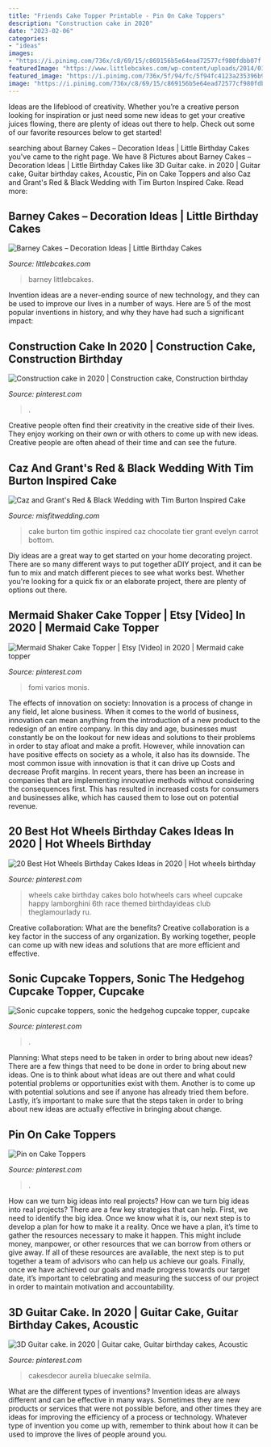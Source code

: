 ```yaml
---
title: "Friends Cake Topper Printable - Pin On Cake Toppers"
description: "Construction cake in 2020"
date: "2023-02-06"
categories:
- "ideas"
images:
- "https://i.pinimg.com/736x/c8/69/15/c869156b5e64ead72577cf980fdbb07f.jpg"
featuredImage: "https://www.littlebcakes.com/wp-content/uploads/2014/01/Barney-Cakes.jpg"
featured_image: "https://i.pinimg.com/736x/5f/94/fc/5f94fc4123a235396b9cdddebe404584.jpg"
image: "https://i.pinimg.com/736x/c8/69/15/c869156b5e64ead72577cf980fdbb07f.jpg"
---
```



Ideas are the lifeblood of creativity. Whether you’re a creative person looking for inspiration or just need some new ideas to get your creative juices flowing, there are plenty of ideas out there to help. Check out some of our favorite resources below to get started!

	

		
searching about Barney Cakes – Decoration Ideas | Little Birthday Cakes you've came to the right page. We have 8 Pictures about Barney Cakes – Decoration Ideas | Little Birthday Cakes like 3D Guitar cake. in 2020 | Guitar cake, Guitar birthday cakes, Acoustic, Pin on Cake Toppers and also Caz and Grant&#039;s Red &amp; Black Wedding with Tim Burton Inspired Cake. Read more:
		
    
## Barney Cakes – Decoration Ideas | Little Birthday Cakes

<img loading=lazy src="https://www.littlebcakes.com/wp-content/uploads/2014/01/Barney-Cakes.jpg" onerror="this.onerror=null;this.src='https://tse2.mm.bing.net/th?id=OIP.-Fa8BpsW6o4ybrfOR8JwiAHaJ3&amp;pid=15.1';" alt="Barney Cakes – Decoration Ideas | Little Birthday Cakes">

_Source: littlebcakes.com_

>barney littlebcakes. 

	

Invention ideas are a never-ending source of new technology, and they can be used to improve our lives in a number of ways. Here are 5 of the most popular inventions in history, and why they have had such a significant impact:

    
## Construction Cake In 2020 | Construction Cake, Construction Birthday

<img loading=lazy src="https://i.pinimg.com/736x/17/4f/74/174f7433d99a1964eebab9208a752215.jpg" onerror="this.onerror=null;this.src='https://tse4.mm.bing.net/th?id=OIP.nJrcVyiRXvU45mtr1DNocQHaJ3&amp;pid=15.1';" alt="Construction cake in 2020 | Construction cake, Construction birthday">

_Source: pinterest.com_

>. 

	

Creative people often find their creativity in the creative side of their lives. They enjoy working on their own or with others to come up with new ideas. Creative people are often ahead of their time and can see the future.

    
## Caz And Grant&#039;s Red &amp; Black Wedding With Tim Burton Inspired Cake

<img loading=lazy src="https://im.misfitwedding.com/ci198/red-and-black-wedding-cake-705-01.jpg" onerror="this.onerror=null;this.src='https://tse2.mm.bing.net/th?id=OIP.QvkK24Puy2Wx0jL946WHBQHaLH&amp;pid=15.1';" alt="Caz and Grant&#039;s Red &amp; Black Wedding with Tim Burton Inspired Cake">

_Source: misfitwedding.com_

>cake burton tim gothic inspired caz chocolate tier grant evelyn carrot bottom. 

	

Diy ideas are a great way to get started on your home decorating project. There are so many different ways to put together aDIY project, and it can be fun to mix and match different pieces to see what works best. Whether you're looking for a quick fix or an elaborate project, there are plenty of options out there.

    
## Mermaid Shaker Cake Topper | Etsy [Video] In 2020 | Mermaid Cake Topper

<img loading=lazy src="https://i.pinimg.com/736x/a2/6a/99/a26a995d61fb8ae152b1a5fac50fb97a.jpg" onerror="this.onerror=null;this.src='https://tse1.mm.bing.net/th?id=OIP.WKO2dGzIHZNDG60t0w55cQHaNK&amp;pid=15.1';" alt="Mermaid Shaker Cake Topper | Etsy [Video] in 2020 | Mermaid cake topper">

_Source: pinterest.com_

>fomi varios monis. 

	

The effects of innovation on society:
Innovation is a process of change in any field, let alone business. When it comes to the world of business, innovation can mean anything from the introduction of a new product to the redesign of an entire company. In this day and age, businesses must constantly be on the lookout for new ideas and solutions to their problems in order to stay afloat and make a profit.
However, while innovation can have positive effects on society as a whole, it also has its downside. The most common issue with innovation is that it can drive up Costs and decrease Profit margins. In recent years, there has been an increase in companies that are implementing innovative methods without considering the consequences first. This has resulted in increased costs for consumers and businesses alike, which has caused them to lose out on potential revenue.

    
## 20 Best Hot Wheels Birthday Cakes Ideas In 2020 | Hot Wheels Birthday

<img loading=lazy src="https://i.pinimg.com/736x/5f/94/fc/5f94fc4123a235396b9cdddebe404584.jpg" onerror="this.onerror=null;this.src='https://tse4.mm.bing.net/th?id=OIP.NWCFA7Z6GVU8F5TDnQlavAHaJ7&amp;pid=15.1';" alt="20 Best Hot Wheels Birthday Cakes Ideas in 2020 | Hot wheels birthday">

_Source: pinterest.com_

>wheels cake birthday cakes bolo hotwheels cars wheel cupcake happy lamborghini 6th race themed birthdayideas club theglamourlady ru. 

	

Creative collaboration: What are the benefits?
Creative collaboration is a key factor in the success of any organization. By working together, people can come up with new ideas and solutions that are more efficient and effective.

    
## Sonic Cupcake Toppers, Sonic The Hedgehog Cupcake Topper, Cupcake

<img loading=lazy src="https://i.pinimg.com/736x/67/7d/b2/677db2ef94bfcff3dc1503ff41f6f518.jpg" onerror="this.onerror=null;this.src='https://tse3.mm.bing.net/th?id=OIP.2J-qrMaI_cpfy_U_Ih_-5QHaJ3&amp;pid=15.1';" alt="Sonic cupcake toppers, sonic the hedgehog cupcake topper, cupcake">

_Source: pinterest.com_

>. 

	

Planning: What steps need to be taken in order to bring about new ideas?
There are a few things that need to be done in order to bring about new ideas. One is to think about what ideas are out there and what could potential problems or opportunities exist with them. Another is to come up with potential solutions and see if anyone has already tried them before. Lastly, it’s important to make sure that the steps taken in order to bring about new ideas are actually effective in bringing about change.

    
## Pin On Cake Toppers

<img loading=lazy src="https://i.pinimg.com/736x/0f/b5/d4/0fb5d478a50876f603347974091fe4e6.jpg" onerror="this.onerror=null;this.src='https://tse4.mm.bing.net/th?id=OIP.hYkbHVFsjWDWJuRuNQdgkQHaJ3&amp;pid=15.1';" alt="Pin on Cake Toppers">

_Source: pinterest.com_

>. 

	

How can we turn big ideas into real projects?
How can we turn big ideas into real projects? There are a few key strategies that can help. First, we need to identify the big idea. Once we know what it is, our next step is to develop a plan for how to make it a reality. Once we have a plan, it’s time to gather the resources necessary to make it happen. This might include money, manpower, or other resources that we can borrow from others or give away. If all of these resources are available, the next step is to put together a team of advisors who can help us achieve our goals. Finally, once we have achieved our goals and made progress towards our target date, it’s important to celebrating and measuring the success of our project in order to maintain motivation and accountability.

    
## 3D Guitar Cake. In 2020 | Guitar Cake, Guitar Birthday Cakes, Acoustic

<img loading=lazy src="https://i.pinimg.com/736x/c8/69/15/c869156b5e64ead72577cf980fdbb07f.jpg" onerror="this.onerror=null;this.src='https://tse3.mm.bing.net/th?id=OIP.AmXfEDAHw_aqEj3GTwTw7QHaNB&amp;pid=15.1';" alt="3D Guitar cake. in 2020 | Guitar cake, Guitar birthday cakes, Acoustic">

_Source: pinterest.com_

>cakesdecor aurelia bluecake selmila. 

	

What are the different types of inventions?
Invention ideas are always different and can be effective in many ways. Sometimes they are new products or services that were not possible before, and other times they are ideas for improving the efficiency of a process or technology. Whatever type of invention you come up with, remember to think about how it can be used to improve the lives of people around you.

